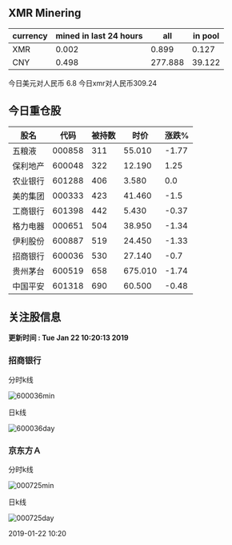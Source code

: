 ## XMR Minering

|currency|mined in last 24 hours|all|in pool|
|---|---|---|---|
|XMR|0.002|0.899|0.127|
|CNY|0.498|277.888|39.122|

今日美元对人民币 6.8	今日xmr对人民币309.24


## 今日重仓股 

|股名|代码|被持数|时价|涨跌%|
|---|---|---|---|---|
|五粮液|000858|311|55.010|-1.77|
|保利地产|600048|322|12.190|1.25|
|农业银行|601288|406|3.580|0.0|
|美的集团|000333|423|41.460|-1.5|
|工商银行|601398|442|5.430|-0.37|
|格力电器|000651|504|38.950|-1.34|
|伊利股份|600887|519|24.450|-1.33|
|招商银行|600036|530|27.140|-0.7|
|贵州茅台|600519|658|675.010|-1.74|
|中国平安|601318|690|60.500|-0.48|

## 关注股信息
**更新时间 : Tue Jan 22 10:20:13 2019**
### 招商银行 
分时k线

![600036min](http://image.sinajs.cn/newchart/min/n/sh600036.gif)

日k线

![600036day](http://image.sinajs.cn/newchart/daily/n/sh600036.gif)

### 京东方Ａ 
分时k线

![000725min](http://image.sinajs.cn/newchart/min/n/sz000725.gif)

日k线

![000725day](http://image.sinajs.cn/newchart/daily/n/sz000725.gif)

2019-01-22 10:20